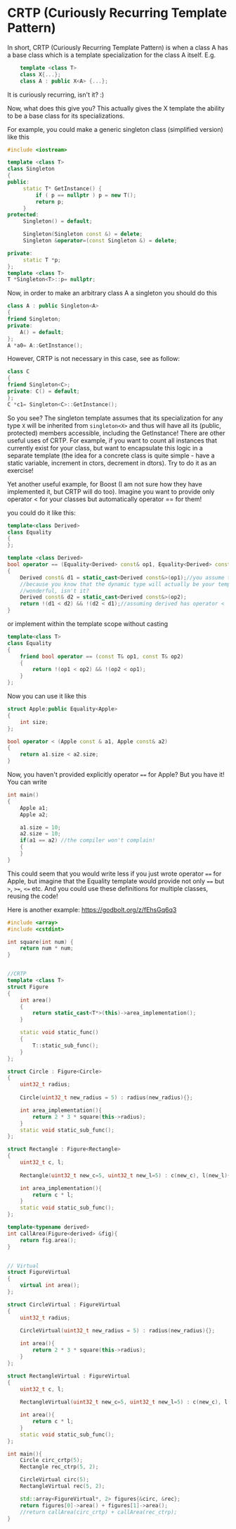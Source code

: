 # CRTP (Curiously Recurring Template Pattern)

In short, CRTP (Curiously Recurring Template Pattern) is when a class A has a base class which is a template specialization for the class A itself. E.g.

```c++
	template <class T> 
	class X{...};
	class A : public X<A> {...};
```
It is curiously recurring, isn't it? :)

Now, what does this give you? This actually gives the X template the ability to be a base class for its specializations.

For example, you could make a generic singleton class (simplified version) like this
```c++
#include <iostream>

template <class T>
class Singleton
{
public:
     static T* GetInstance() {
         if ( p == nullptr ) p = new T();
         return p;
     }
protected:
     Singleton() = default;

     Singleton(Singleton const &) = delete;
     Singleton &operator=(const Singleton &) = delete;

private:
     static T *p;
};
template <class T>
T *Singleton<T>::p= nullptr;
```

Now, in order to make an arbitrary class A a singleton you should do this

```c++
class A : public Singleton<A> 
{ 
friend Singleton;
private:
    A() = default;
};
A *a0= A::GetInstance();
```

However, CRTP is not necessary in this case, see as follow:

```c++
class C 
{ 
friend Singleton<C>; 
private: C() = default;
};
C *c1= Singleton<C>::GetInstance();
```

So you see? The singleton template assumes that its specialization for any type `X` will be inherited from `singleton<X>` and thus will have all its (public, protected) members accessible, including the GetInstance! There are other useful uses of CRTP. For example, if you want to count all instances that currently exist for your class, but want to encapsulate this logic in a separate template (the idea for a concrete class is quite simple - have a static variable, increment in ctors, decrement in dtors). Try to do it as an exercise!

Yet another useful example, for Boost (I am not sure how they have implemented it, but CRTP will do too). Imagine you want to provide only operator < for your classes but automatically operator == for them!

you could do it like this:

```c++
template<class Derived>
class Equality
{
};

template <class Derived>
bool operator == (Equality<Derived> const& op1, Equality<Derived> const & op2)
{
    Derived const& d1 = static_cast<Derived const&>(op1);//you assume this works     
    //because you know that the dynamic type will actually be your template parameter.
    //wonderful, isn't it?
    Derived const& d2 = static_cast<Derived const&>(op2); 
    return !(d1 < d2) && !(d2 < d1);//assuming derived has operator <
}
```

or implement within the template scope without casting

```c++
template<class T>
class Equality
{
    friend bool operator == (const T& op1, const T& op2)
    { 
        return !(op1 < op2) && !(op2 < op1); 
    }
};
```

Now you can use it like this

```c++
struct Apple:public Equality<Apple> 
{
    int size;
};

bool operator < (Apple const & a1, Apple const& a2)
{
    return a1.size < a2.size;
}
```

Now, you haven't provided explicitly operator `==` for Apple? But you have it! You can write

```c++
int main()
{
    Apple a1;
    Apple a2; 

    a1.size = 10;
    a2.size = 10;
    if(a1 == a2) //the compiler won't complain! 
    {
    }
}
```

This could seem that you would write less if you just wrote operator `==` for Apple, but imagine that the Equality template would provide not only `==` but `>`, `>=`, `<=` etc. And you could use these definitions for multiple classes, reusing the code!

Here is another example:
https://godbolt.org/z/fEhsGq6q3

```c++
#include <array>
#include <cstdint>

int square(int num) {
    return num * num;
}


//CRTP
template <class T> 
struct Figure
{
    int area()
    {
        return static_cast<T*>(this)->area_implementation();
    }

    static void static_func()
    {
        T::static_sub_func();
    }
};

struct Circle : Figure<Circle>
{
    uint32_t radius;
    
    Circle(uint32_t new_radius = 5) : radius(new_radius){};

    int area_implementation(){
        return 2 * 3 * square(this->radius);
    }
    static void static_sub_func();
};

struct Rectangle : Figure<Rectangle>
{
    uint32_t c, l;
    
    Rectangle(uint32_t new_c=5, uint32_t new_l=5) : c(new_c), l(new_l){};

    int area_implementation(){
        return c * l;
    }
    static void static_sub_func();
};

template<typename derived>
int callArea(Figure<derived> &fig){
    return fig.area();
}


// Virtual
struct FigureVirtual
{
    virtual int area();
};

struct CircleVirtual : FigureVirtual
{
    uint32_t radius;
    
    CircleVirtual(uint32_t new_radius = 5) : radius(new_radius){};

    int area(){
        return 2 * 3 * square(this->radius);
    }
};

struct RectangleVirtual : FigureVirtual
{
    uint32_t c, l;
    
    RectangleVirtual(uint32_t new_c=5, uint32_t new_l=5) : c(new_c), l(new_l){};

    int area(){
        return c * l;
    }
    static void static_sub_func();
};

int main(){
    Circle circ_crtp(5);
    Rectangle rec_ctrp(5, 2);

    CircleVirtual circ(5);
    RectangleVirtual rec(5, 2);

    std::array<FigureVirtual*, 2> figures{&circ, &rec};
    return figures[0]->area() + figures[1]->area();
    //return callArea(circ_crtp) + callArea(rec_ctrp);
}
```